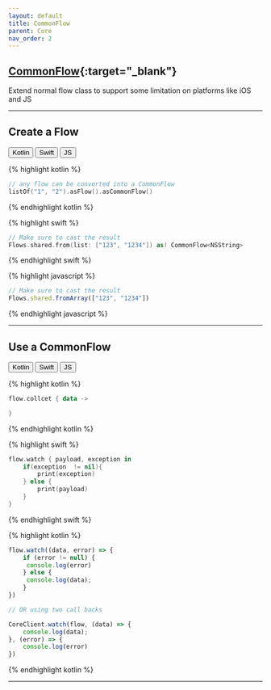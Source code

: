 ```yaml
---
layout: default
title: CommonFlow
parent: Core
nav_order: 2
---
```


## [CommonFlow](https://kmp.telereso.io/docs/core/latest/-core/io.telereso.kmp.core/-common-flow/index.html){:target="_blank"}

Extend normal flow class to support some limitation on platforms like iOS and JS

---

## Create a Flow


<div class="code-block kotlin swift js">
<div class="tab">
  <button class="tablinks kotlin active" onclick="openTab(event, 'kotlin')">Kotlin</button>
  <button class="tablinks swift" onclick="openTab(event, 'swift')">Swift</button>
  <button class="tablinks js" onclick="openTab(event, 'js')">JS</button>
</div>

<div class="tabcontent kotlin active">

{% highlight kotlin %}

```kotlin
// any flow can be converted into a CommonFlow
listOf("1", "2").asFlow().asCommonFlow()
```

{% endhighlight kotlin %}

</div>

<div class="tabcontent swift">
{% highlight swift %}

```swift
// Make sure to cast the result 
Flows.shared.from(list: ["123", "1234"]) as! CommonFlow<NSString>
```

{% endhighlight swift %}

</div>

<div class="tabcontent js">
{% highlight javascript %}

```javascript
// Make sure to cast the result 
Flows.shared.fromArray(["123", "1234"])
```

{% endhighlight javascript %}

</div>

</div>

---

## Use a CommonFlow

<div class="code-block kotlin java java-future swift js">
<div class="tab">
  <button class="tablinks kotlin active" onclick="openTab(event, 'kotlin')">Kotlin</button>
  <button class="tablinks swift" onclick="openTab(event, 'swift')">Swift</button>
  <button class="tablinks js" onclick="openTab(event, 'js')">JS</button>
</div>

<div class="tabcontent kotlin active">

{% highlight kotlin %}

```kotlin
flow.collcet { data ->

}
```

{% endhighlight kotlin %}

</div>

<div class="tabcontent swift">
{% highlight swift %}

```swift
flow.watch { payload, exception in
    if(exception  != nil){
        print(exception)
    } else {
        print(payload)
    }
}
```

{% endhighlight swift %}

</div>

<div class="tabcontent js">
{% highlight kotlin %}

```javascript
flow.watch((data, error) => {
    if (error != null) {
     console.log(error)
    } else {
     console.log(data);
    }
})

// OR using two call backs 

CoreClient.watch(flow, (data) => {
    console.log(data);
}, (error) => {
    console.log(error)
})

```

{% endhighlight kotlin %}

</div>

</div>

---